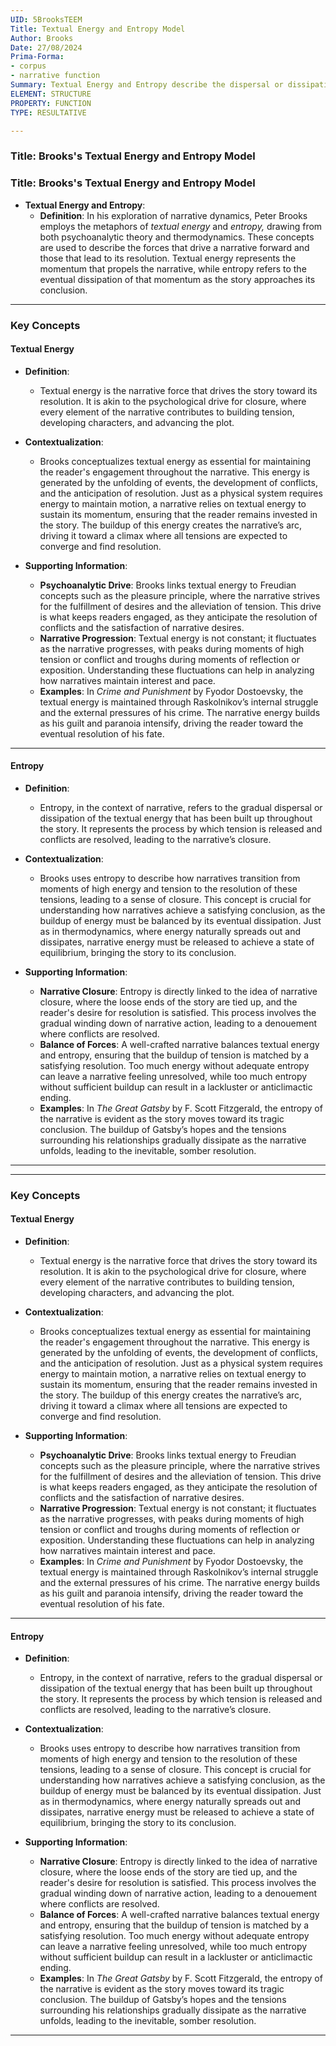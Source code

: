 ```yaml
---
UID: 5BrooksTEEM
Title: Textual Energy and Entropy Model
Author: Brooks
Date: 27/08/2024
Prima-Forma:
- corpus
- narrative function
Summary: Textual Energy and Entropy describe the dispersal or dissipation towards the drive to narrative closure.
ELEMENT: STRUCTURE
PROPERTY: FUNCTION
TYPE: RESULTATIVE

---
```

### Title: **Brooks's Textual Energy and Entropy Model**

### Title: **Brooks's Textual Energy and Entropy Model**

- **Textual Energy and Entropy**:
  - **Definition**: In his exploration of narrative dynamics, Peter Brooks employs the metaphors of *textual energy* and *entropy,* drawing from both psychoanalytic theory and thermodynamics. These concepts are used to describe the forces that drive a narrative forward and those that lead to its resolution. Textual energy represents the momentum that propels the narrative, while entropy refers to the eventual dissipation of that momentum as the story approaches its conclusion.

---

### **Key Concepts**

#### **Textual Energy**

- **Definition**:
  - Textual energy is the narrative force that drives the story toward its resolution. It is akin to the psychological drive for closure, where every element of the narrative contributes to building tension, developing characters, and advancing the plot.

- **Contextualization**:
  - Brooks conceptualizes textual energy as essential for maintaining the reader's engagement throughout the narrative. This energy is generated by the unfolding of events, the development of conflicts, and the anticipation of resolution. Just as a physical system requires energy to maintain motion, a narrative relies on textual energy to sustain its momentum, ensuring that the reader remains invested in the story. The buildup of this energy creates the narrative’s arc, driving it toward a climax where all tensions are expected to converge and find resolution.

- **Supporting Information**:
  - **Psychoanalytic Drive**: Brooks links textual energy to Freudian concepts such as the pleasure principle, where the narrative strives for the fulfillment of desires and the alleviation of tension. This drive is what keeps readers engaged, as they anticipate the resolution of conflicts and the satisfaction of narrative desires.
  - **Narrative Progression**: Textual energy is not constant; it fluctuates as the narrative progresses, with peaks during moments of high tension or conflict and troughs during moments of reflection or exposition. Understanding these fluctuations can help in analyzing how narratives maintain interest and pace.
  - **Examples**: In *Crime and Punishment* by Fyodor Dostoevsky, the textual energy is maintained through Raskolnikov’s internal struggle and the external pressures of his crime. The narrative energy builds as his guilt and paranoia intensify, driving the reader toward the eventual resolution of his fate.

---

#### **Entropy**

- **Definition**:
  - Entropy, in the context of narrative, refers to the gradual dispersal or dissipation of the textual energy that has been built up throughout the story. It represents the process by which tension is released and conflicts are resolved, leading to the narrative’s closure.

- **Contextualization**:
  - Brooks uses entropy to describe how narratives transition from moments of high energy and tension to the resolution of these tensions, leading to a sense of closure. This concept is crucial for understanding how narratives achieve a satisfying conclusion, as the buildup of energy must be balanced by its eventual dissipation. Just as in thermodynamics, where energy naturally spreads out and dissipates, narrative energy must be released to achieve a state of equilibrium, bringing the story to its conclusion.

- **Supporting Information**:
  - **Narrative Closure**: Entropy is directly linked to the idea of narrative closure, where the loose ends of the story are tied up, and the reader's desire for resolution is satisfied. This process involves the gradual winding down of narrative action, leading to a denouement where conflicts are resolved.
  - **Balance of Forces**: A well-crafted narrative balances textual energy and entropy, ensuring that the buildup of tension is matched by a satisfying resolution. Too much energy without adequate entropy can leave a narrative feeling unresolved, while too much entropy without sufficient buildup can result in a lackluster or anticlimactic ending.
  - **Examples**: In *The Great Gatsby* by F. Scott Fitzgerald, the entropy of the narrative is evident as the story moves toward its tragic conclusion. The buildup of Gatsby’s hopes and the tensions surrounding his relationships gradually dissipate as the narrative unfolds, leading to the inevitable, somber resolution.

---


---

### **Key Concepts**

#### **Textual Energy**

- **Definition**:
  - Textual energy is the narrative force that drives the story toward its resolution. It is akin to the psychological drive for closure, where every element of the narrative contributes to building tension, developing characters, and advancing the plot.

- **Contextualization**:
  - Brooks conceptualizes textual energy as essential for maintaining the reader's engagement throughout the narrative. This energy is generated by the unfolding of events, the development of conflicts, and the anticipation of resolution. Just as a physical system requires energy to maintain motion, a narrative relies on textual energy to sustain its momentum, ensuring that the reader remains invested in the story. The buildup of this energy creates the narrative’s arc, driving it toward a climax where all tensions are expected to converge and find resolution.

- **Supporting Information**:
  - **Psychoanalytic Drive**: Brooks links textual energy to Freudian concepts such as the pleasure principle, where the narrative strives for the fulfillment of desires and the alleviation of tension. This drive is what keeps readers engaged, as they anticipate the resolution of conflicts and the satisfaction of narrative desires.
  - **Narrative Progression**: Textual energy is not constant; it fluctuates as the narrative progresses, with peaks during moments of high tension or conflict and troughs during moments of reflection or exposition. Understanding these fluctuations can help in analyzing how narratives maintain interest and pace.
  - **Examples**: In *Crime and Punishment* by Fyodor Dostoevsky, the textual energy is maintained through Raskolnikov’s internal struggle and the external pressures of his crime. The narrative energy builds as his guilt and paranoia intensify, driving the reader toward the eventual resolution of his fate.

---

#### **Entropy**

- **Definition**:
  - Entropy, in the context of narrative, refers to the gradual dispersal or dissipation of the textual energy that has been built up throughout the story. It represents the process by which tension is released and conflicts are resolved, leading to the narrative’s closure.

- **Contextualization**:
  - Brooks uses entropy to describe how narratives transition from moments of high energy and tension to the resolution of these tensions, leading to a sense of closure. This concept is crucial for understanding how narratives achieve a satisfying conclusion, as the buildup of energy must be balanced by its eventual dissipation. Just as in thermodynamics, where energy naturally spreads out and dissipates, narrative energy must be released to achieve a state of equilibrium, bringing the story to its conclusion.

- **Supporting Information**:
  - **Narrative Closure**: Entropy is directly linked to the idea of narrative closure, where the loose ends of the story are tied up, and the reader's desire for resolution is satisfied. This process involves the gradual winding down of narrative action, leading to a denouement where conflicts are resolved.
  - **Balance of Forces**: A well-crafted narrative balances textual energy and entropy, ensuring that the buildup of tension is matched by a satisfying resolution. Too much energy without adequate entropy can leave a narrative feeling unresolved, while too much entropy without sufficient buildup can result in a lackluster or anticlimactic ending.
  - **Examples**: In *The Great Gatsby* by F. Scott Fitzgerald, the entropy of the narrative is evident as the story moves toward its tragic conclusion. The buildup of Gatsby’s hopes and the tensions surrounding his relationships gradually dissipate as the narrative unfolds, leading to the inevitable, somber resolution.

---